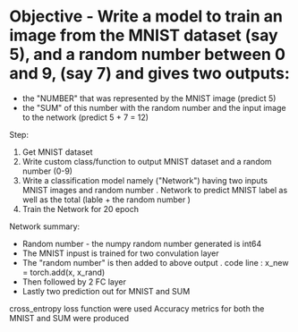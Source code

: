 
# Objective - Write a model to train an image from the MNIST dataset (say 5), and a random number between 0 and 9, (say 7) and gives two outputs:
- the "NUMBER" that was represented by the MNIST image (predict 5)
- the "SUM" of this number with the random number and the input image to the network (predict 5 + 7 = 12)
                 

Step:
1. Get MNIST dataset
2. Write custom class/function to output MNIST dataset and a random number (0-9)  
3. Write a classification model namely ("Network") having two inputs
MNIST images and random number . Network to predict MNIST label as well as the total (lable + the random number )
4. Train the Network for 20 epoch

Network summary:
- Random number - the numpy random number generated is int64
- The MNIST inpust is trained for two convulation layer
- The "random number" is then added to above output . 
  code line : x_new = torch.add(x, x_rand)
- Then followed by 2 FC layer 
- Lastly two prediction out for MNIST and SUM 

cross_entropy loss function were used 
Accuracy metrics for both the MNIST and SUM were produced

